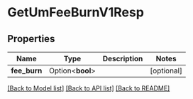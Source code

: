 # GetUmFeeBurnV1Resp

## Properties

Name | Type | Description | Notes
------------ | ------------- | ------------- | -------------
**fee_burn** | Option<**bool**> |  | [optional]

[[Back to Model list]](../README.md#documentation-for-models) [[Back to API list]](../README.md#documentation-for-api-endpoints) [[Back to README]](../README.md)


